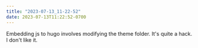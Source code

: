 ```yaml
---
title: "2023-07-13_11-22-52"
date: 2023-07-13T11:22:52-0700
---
```


Embedding js to hugo involves modifying the theme folder. It's quite a hack. I don't like it.
